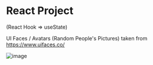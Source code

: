 # React Project 
(React Hook => useState)


UI Faces / Avatars (Random People's Pictures) taken from https://www.uifaces.co/ 

![image](https://user-images.githubusercontent.com/90147636/178439680-27a3cab5-1ee8-4c48-93bf-9c48609081e9.png)

